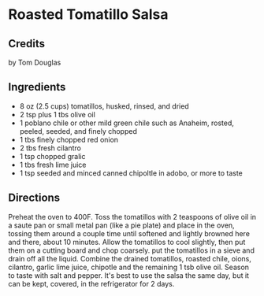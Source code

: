# Roasted Tomatillo Salsa 

<!-- BEGIN content -->

## Credits

by Tom Douglas

## Ingredients

- 8 oz (2.5 cups) tomatillos, husked, rinsed, and dried
- 2 tsp plus 1 tbs olive oil
- 1 poblano chile or other mild green chile such as Anaheim, rosted, peeled, seeded, and finely chopped
- 1 tbs finely chopped red onion
- 2 tbs fresh cilantro
- 1 tsp chopped gralic
- 1 tbs fresh lime juice
- 1 tsp seeded and minced canned chipoltle in adobo, or more to taste

## Directions

Preheat the oven to 400F. Toss the tomatillos with 2 teaspoons of olive oil in a saute pan or small metal pan (like a pie plate) and place in the oven, tossing them around a couple time until softened and lightly browned here and there, about 10 minutes. Allow the tomatillos to cool slightly, then put them on a cutting board and chop coarsely. put the tomatillos in a sieve and drain off all the liquid. Combine the drained tomatillos, roasted chile, oions, cilantro, garlic lime juice, chipotle and the remaining 1 tsb olive oil. Season to taste with salt and pepper. It's best to use the salsa the same day, but it can be kept, covered, in the refrigerator for 2 days.

<!-- END content -->

